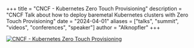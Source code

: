 
+++
title = "CNCF - Kubernetes Zero Touch Provisioning"
description = "CNCF Talk about how to deploy baremetal Kubernetes clusters with Zero Touch Provisioning"
date = "2024-04-01"
aliases = ["talks", "summit", "videos", "conferences", "speaker"]
author = "Alknopfler"
+++

[![CNCF - Kubernetes Zero Touch Provisioning](http://i3.ytimg.com/vi/7tDU1tj-YQY/hqdefault.jpg)](https://www.youtube.com/watch?v=7tDU1tj-YQY&ab_channel=CloudNativeIberia)


